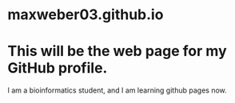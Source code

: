 # maxweber03.github.io
# This will be the web page for my GitHub profile.
I am a bioinformatics student, and I am learning github pages now.
